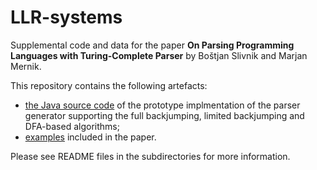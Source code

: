 # LLR-systems

Supplemental code and data for the paper
**On Parsing Programming Languages with Turing-Complete Parser**
by Boštjan Slivnik and Marjan Mernik.

This repository contains the following artefacts:

- [the Java source code](https://github.com/slivnik/LLR-systems/tree/main/src) of the prototype implmentation of the parser generator supporting the full backjumping, limited backjumping and DFA-based algorithms;
- [examples](https://github.com/slivnik/CSR/tree/main/tests) included in the paper.

Please see README files in the subdirectories for more information.

